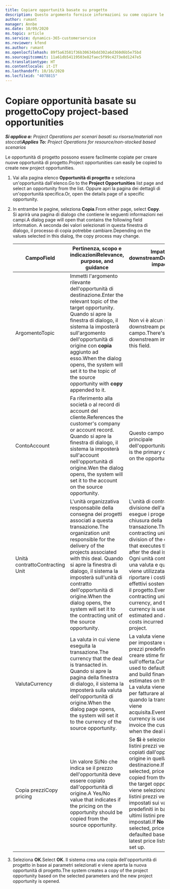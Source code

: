 ```yaml
---
title: Copiare opportunità basate su progetto
description: Questo argomento fornisce informazioni su come copiare le opportunità basate su progetto in Project Operations.
author: rumant
manager: Annbe
ms.date: 10/09/2020
ms.topic: article
ms.service: dynamics-365-customerservice
ms.reviewer: kfend
ms.author: rumant
ms.openlocfilehash: 89f5a63581f36b30634bdd302a6d360d6b5e75bd
ms.sourcegitcommit: 11a61db54119503e82faec5f99c4273e8d1247e5
ms.translationtype: HT
ms.contentlocale: it-IT
ms.lasthandoff: 10/16/2020
ms.locfileid: "4078815"
---
```

# <a name="copy-project-based-opportunities"></a><span data-ttu-id="584d9-103">Copiare opportunità basate su progetto</span><span class="sxs-lookup"><span data-stu-id="584d9-103">Copy project-based opportunities</span></span>

<span data-ttu-id="584d9-104">_**Si applica a:** Project Operations per scenari basati su risorse/materiali non stoccati_</span><span class="sxs-lookup"><span data-stu-id="584d9-104">_**Applies To:** Project Operations for resource/non-stocked based scenarios_</span></span>


<span data-ttu-id="584d9-105">Le opportunità di progetto possono essere facilmente copiate per creare nuove opportunità di progetto.</span><span class="sxs-lookup"><span data-stu-id="584d9-105">Project opportunities can easily be copied to create new project opportunities.</span></span> 

1. <span data-ttu-id="584d9-106">Vai alla pagina elenco **Opportunità di progetto** e seleziona un'opportunità dall'elenco.</span><span class="sxs-lookup"><span data-stu-id="584d9-106">Go to the **Project Opportunities** list page and select an opportunity from the list.</span></span> <span data-ttu-id="584d9-107">Oppure apri la pagina dei dettagli di un'opportunità specifica.</span><span class="sxs-lookup"><span data-stu-id="584d9-107">Or, open the details page of a specific opportunity.</span></span> 
2. <span data-ttu-id="584d9-108">In entrambe le pagine, seleziona **Copia**.</span><span class="sxs-lookup"><span data-stu-id="584d9-108">From either page, select **Copy**.</span></span> <span data-ttu-id="584d9-109">Si aprirà una pagina di dialogo che contiene le seguenti informazioni nei campi.</span><span class="sxs-lookup"><span data-stu-id="584d9-109">A dialog page will open that contains the following field information.</span></span> <span data-ttu-id="584d9-110">A seconda dei valori selezionati in questa finestra di dialogo, il processo di copia potrebbe cambiare.</span><span class="sxs-lookup"><span data-stu-id="584d9-110">Depending on the values selected in this dialog, the copy process may change.</span></span>

    | <span data-ttu-id="584d9-111">**Campo**</span><span class="sxs-lookup"><span data-stu-id="584d9-111">**Field**</span></span> | <span data-ttu-id="584d9-112">**Pertinenza, scopo e indicazioni**</span><span class="sxs-lookup"><span data-stu-id="584d9-112">**Relevance, purpose, and guidance**</span></span> | <span data-ttu-id="584d9-113">**Impatto downstream**</span><span class="sxs-lookup"><span data-stu-id="584d9-113">**Downstream impact**</span></span> |
    | --- | --- | --- |
    | <span data-ttu-id="584d9-114">Argomento</span><span class="sxs-lookup"><span data-stu-id="584d9-114">Topic</span></span> | <span data-ttu-id="584d9-115">Immetti l'argomento rilevante dell'opportunità di destinazione.</span><span class="sxs-lookup"><span data-stu-id="584d9-115">Enter the relevant topic of the target opportunity.</span></span> <span data-ttu-id="584d9-116">Quando si apre la finestra di dialogo, il sistema la imposterà sull'argomento dell'opportunità di origine con **copia** aggiunto ad esso.</span><span class="sxs-lookup"><span data-stu-id="584d9-116">When the dialog opens, the system will set it to the topic of the source opportunity with **copy** appended to it.</span></span> | <span data-ttu-id="584d9-117">Non vi è alcun impatto downstream per questo campo.</span><span class="sxs-lookup"><span data-stu-id="584d9-117">There's no downstream impact for this field.</span></span> |
    | <span data-ttu-id="584d9-118">Conto</span><span class="sxs-lookup"><span data-stu-id="584d9-118">Account</span></span> | <span data-ttu-id="584d9-119">Fa riferimento alla società o al record di account del cliente.</span><span class="sxs-lookup"><span data-stu-id="584d9-119">References the customer's company or account record.</span></span> <span data-ttu-id="584d9-120">Quando si apre la finestra di dialogo, il sistema la imposterà sull'account nell'opportunità di origine.</span><span class="sxs-lookup"><span data-stu-id="584d9-120">Wen the dialog opens, the system will set it to the account on the source opportunity.</span></span> | <span data-ttu-id="584d9-121">Questo campo è il cliente principale dell'opportunità.</span><span class="sxs-lookup"><span data-stu-id="584d9-121">This field is the primary customer on the opportunity.</span></span> |
    | <span data-ttu-id="584d9-122">Unità contratto</span><span class="sxs-lookup"><span data-stu-id="584d9-122">Contracting Unit</span></span> | <span data-ttu-id="584d9-123">L'unità organizzativa responsabile della consegna dei progetti associati a questa transazione.</span><span class="sxs-lookup"><span data-stu-id="584d9-123">The organization unit responsible for the delivery of the projects associated with this deal.</span></span> <span data-ttu-id="584d9-124">Quando si apre la finestra di dialogo, il sistema la imposterà sull'unità di contratto dell'opportunità di origine.</span><span class="sxs-lookup"><span data-stu-id="584d9-124">When the dialog opens, the system will set it to the contracting unit of the source opportunity.</span></span> | <span data-ttu-id="584d9-125">L'unità di contratto è la divisione dell'azienda che esegue i progetti dopo la chiusura della transazione.</span><span class="sxs-lookup"><span data-stu-id="584d9-125">The contracting unit is the division of the company that executes the projects after the deal is closed.</span></span> <span data-ttu-id="584d9-126">Ogni unità contratto ha una valuta e questa valuta viene utilizzata per riportare i costi stimati ed effettivi sostenuti durante il progetto.</span><span class="sxs-lookup"><span data-stu-id="584d9-126">Every contracting unit has a currency, and this currency is used to report estimated and actual costs incurred during the project.</span></span> |
    | <span data-ttu-id="584d9-127">Valuta</span><span class="sxs-lookup"><span data-stu-id="584d9-127">Currency</span></span> | <span data-ttu-id="584d9-128">La valuta in cui viene eseguita la transazione.</span><span class="sxs-lookup"><span data-stu-id="584d9-128">The currency that the deal is transacted in.</span></span> <span data-ttu-id="584d9-129">Quando si apre la pagina della finestra di dialogo, il sistema la imposterà sulla valuta dell'opportunità di origine.</span><span class="sxs-lookup"><span data-stu-id="584d9-129">When the dialog page opens, the system will set it to the currency of the source opportunity.</span></span> | <span data-ttu-id="584d9-130">La valuta viene utilizzata per impostare un listino prezzi predefinito e creare stime finanziarie sull'offerta.</span><span class="sxs-lookup"><span data-stu-id="584d9-130">Currency is used to default a price list and build financial estimates on the quote.</span></span> <span data-ttu-id="584d9-131">La valuta viene utilizzata per fatturare al cliente quando la transazione viene acquisita.</span><span class="sxs-lookup"><span data-stu-id="584d9-131">Eventually, the currency is used to invoice the customer when the deal is won.</span></span> |
    | <span data-ttu-id="584d9-132">Copia prezzi</span><span class="sxs-lookup"><span data-stu-id="584d9-132">Copy pricing</span></span> | <span data-ttu-id="584d9-133">Un valore Sì/No che indica se il prezzo dell'opportunità deve essere copiato dall'opportunità di origine.</span><span class="sxs-lookup"><span data-stu-id="584d9-133">A Yes/No value that indicates if the pricing on the opportunity should be copied from the source opportunity.</span></span> | <span data-ttu-id="584d9-134">Se **Sì** è selezionato, i listini prezzi vengono copiati dall'opportunità di origine in quella di destinazione.</span><span class="sxs-lookup"><span data-stu-id="584d9-134">If **Yes** is selected, price lists are copied from the source to the target opportunity.</span></span> <span data-ttu-id="584d9-135">Se viene selezionato **No** , i listini prezzi vengono impostati sui valori predefiniti in base agli ultimi listini prezzi impostati.</span><span class="sxs-lookup"><span data-stu-id="584d9-135">If **No** is selected, price lists are defaulted based on the latest price lists that were set up.</span></span> |

3. <span data-ttu-id="584d9-136">Seleziona **OK**.</span><span class="sxs-lookup"><span data-stu-id="584d9-136">Select **OK**.</span></span> <span data-ttu-id="584d9-137">Il sistema crea una copia dell'opportunità di progetto in base ai parametri selezionati e viene aperta la nuova opportunità di progetto.</span><span class="sxs-lookup"><span data-stu-id="584d9-137">The system creates a copy of the project opportunity based on the selected parameters and the new project opportunity is opened.</span></span>
